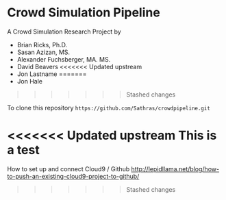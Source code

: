 # Crowd Simulation Pipeline

A Crowd Simulation Research Project by
- Brian Ricks, Ph.D.
- Sasan Azizan, MS.
- Alexander Fuchsberger, MA. MS.
- David Beavers
<<<<<<< Updated upstream
- Jon Lastname
=======
- Jon Hale
>>>>>>> Stashed changes

To clone this repository 
```https://github.com/Sathras/crowdpipeline.git```

<<<<<<< Updated upstream
This is a test
=======

How to set up and connect Cloud9 / Github 
http://lepidllama.net/blog/how-to-push-an-existing-cloud9-project-to-github/
>>>>>>> Stashed changes
